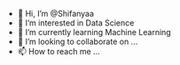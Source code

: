 - 👋 Hi, I’m @Shifanyaa
- 👀 I’m interested in Data Science
- 🌱 I’m currently learning Machine Learning
- 💞️ I’m looking to collaborate on ...
- 📫 How to reach me ...

<!---
Shifanyaa/Shifanyaa is a ✨ special ✨ repository because its `README.md` (this file) appears on your GitHub profile.
You can click the Preview link to take a look at your changes.
--->
